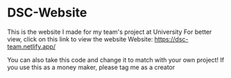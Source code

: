# DSC-Website
This is the website I made for my team's project at University
For better view, click on this link to view the website
Website: https://dsc-team.netlify.app/

You can also take this code and change it to match with your own project!
If you use this as a money maker, please tag me as a creator
